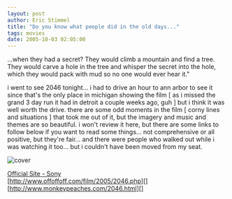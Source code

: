 ```yaml
---
layout: post
author: Eric Stimmel
title: "Do you know what people did in the old days..."
tags: movies
date: 2005-10-03 02:05:00
--- 
```



...when they had a secret? They would climb a mountain and find a tree. They would carve a hole in the tree and whisper the secret into the hole, which they would pack with mud so no one would ever hear it."

i went to see 2046 tonight... i had to drive an hour to ann arbor to see it since that's the only place in michigan showing the film [ as i missed the grand 3 day run it had in detroit a couple weeks ago, guh ] but i think it was well worth the drive. there are some odd moments in the film [ corny lines and situations ] that took me out of it, but the imagery and music and themes are so beautiful. i won't review it here, but there are some links to follow below if you want to read some things... not comprehensive or all positive, but they're fair... and there were people who walked out while i was watching it too... but i couldn't have been moved from my seat.

![cover](.\images\posts\2005-10-03-do-you-know-what-people-did-in-the-old-days\39m.jpg)

[Official Site - Sony][]  
[http://www.offoffoff.com/film/2005/2046.php][]  
[http://www.monkeypeaches.com/2046.html][]

  [Official Site - Sony]: http://www.sonyclassics.com/2046/
  [http://www.offoffoff.com/film/2005/2046.php]: http://www.offoffoff.com/film/2005/2046.php
  [http://www.monkeypeaches.com/2046.html]: http://www.monkeypeaches.com/2046.html

